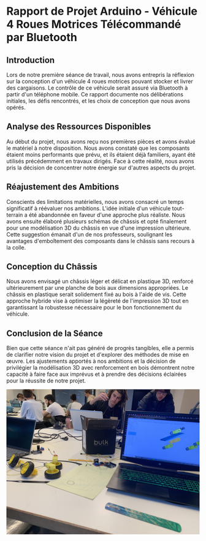 # Rapport de Projet Arduino - Véhicule 4 Roues Motrices Télécommandé par Bluetooth

## Introduction

Lors de notre première séance de travail, nous avons entrepris la réflexion sur la conception d'un véhicule 4 roues motrices pouvant stocker et livrer des cargaisons. Le contrôle de ce véhicule serait assuré via Bluetooth à partir d'un téléphone mobile. Ce rapport documente nos délibérations initiales, les défis rencontrés, et les choix de conception que nous avons opérés.

## Analyse des Ressources Disponibles

Au début du projet, nous avons reçu nos premières pièces et avons évalué le matériel à notre disposition. Nous avons constaté que les composants étaient moins performants que prévu, et ils étaient déjà familiers, ayant été utilisés précédemment en travaux dirigés. Face à cette réalité, nous avons pris la décision de concentrer notre énergie sur d'autres aspects du projet.

## Réajustement des Ambitions

Conscients des limitations matérielles, nous avons consacré un temps significatif à réévaluer nos ambitions. L'idée initiale d'un véhicule tout-terrain a été abandonnée en faveur d'une approche plus réaliste. Nous avons ensuite élaboré plusieurs schémas de châssis et opté finalement pour une modélisation 3D du châssis en vue d'une impression ultérieure. Cette suggestion émanait d'un de nos professeurs, soulignant les avantages d'emboîtement des composants dans le châssis sans recours à la colle.

## Conception du Châssis

Nous avons envisagé un châssis léger et délicat en plastique 3D, renforcé ultérieurement par une planche de bois aux dimensions appropriées. Le châssis en plastique serait solidement fixé au bois à l'aide de vis. Cette approche hybride vise à optimiser la légèreté de l'impression 3D tout en garantissant la robustesse nécessaire pour le bon fonctionnement du véhicule.

## Conclusion de la Séance

Bien que cette séance n'ait pas généré de progrès tangibles, elle a permis de clarifier notre vision du projet et d'explorer des méthodes de mise en œuvre. Les ajustements apportés à nos ambitions et la décision de privilégier la modélisation 3D avec renforcement en bois démontrent notre capacité à faire face aux imprévus et à prendre des décisions éclairées pour la réussite de notre projet.

![Illutstration](./n1-Pochy.jpg)
